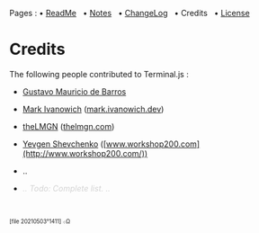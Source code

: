 Pages : 
 • [ReadMe](./../README.md) &nbsp;
 • [Notes](./notes.md) &nbsp;
 • [ChangeLog](./changelog.md) &nbsp;
 • Credits &nbsp;
 • [License](./../license.md)

# Credits

The following people contributed to Terminal.js :

- [Gustavo Mauricio de Barros](https://github.com/gumbarros)

- [Mark Ivanowich](https://github.com/MarkIvanowich) ([mark.ivanowich.dev](https://mark.ivanowich.dev/))

- [theLMGN](https://github.com/theLMGN) ([thelmgn.com](http://thelmgn.com/))

- [Yevgen Shevchenko](https://github.com/commanddotcom) ([www.workshop200.com](http://www.workshop200.com/))

- ..

- *<span style="color:LightGray;">.. Todo: Complete list. ..</span>*

&nbsp;

<sup><sub>[file 20210503°1411] ܀Ω</sub></sup>
